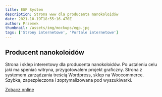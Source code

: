 ```yaml
---
title: EGP System
description: Strona www dla producenta nanokoloidów
date: 2021-10-19T18:55:16.470Z
author: Przemek
thumbnail: /assets/img/mockups/egp.jpg
tags: ['Strony internetowe', 'Portale internetowe']
---
```


## Producent nanokoloidów

Strona i sklep interentowy dla producenta nanokoloidów. Po ustaleniu celu jaki ma speniać witryna, przygotowałem projekt graficzny. Strona z systemem zarządzania treścią Wordpress, sklep na Woocommerce. Szybka, zapezpieczona i zoptymalizowana pod wyszukiwarki.

<a href="https://egp-system.com/" title="Zobacz online" target="_blank" class="button">Zobacz online</a>